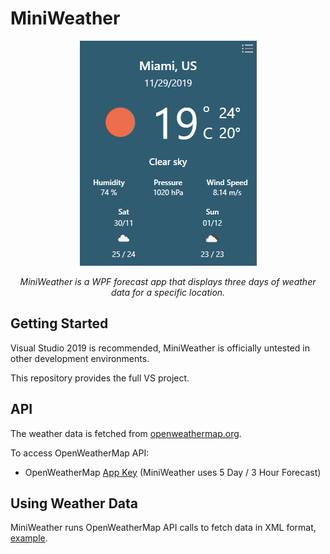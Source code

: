 # MiniWeather 

<p align="center">
  <img src="https://github.com/iacabezasbaculima/WPFWeatherApp/blob/master/weather_app_main.png">
</p>

<p align="center">
 <i>MiniWeather is a WPF forecast app that displays three days of weather data for a specific location.</i>
</>

## Getting Started
Visual Studio 2019 is recommended, MiniWeather is officially untested in other development environments.

This repository provides the full VS project.

## API
The weather data is fetched from [openweathermap.org](https://openweathermap.org/).
 
To access OpenWeatherMap API:

* OpenWeatherMap [App Key](https://openweathermap.org/appid) (MiniWeather uses 5 Day / 3 Hour Forecast)

## Using Weather Data
MiniWeather runs OpenWeatherMap API calls to fetch data in XML format, [example](https://openweathermap.org/forecast5#parameter).  



